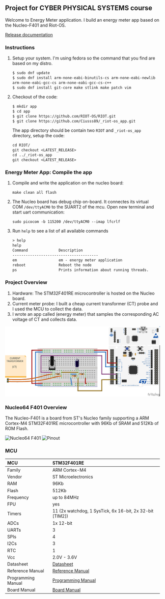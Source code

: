 ## Project for CYBER PHYSICAL SYSTEMS course

Welcome to Energy Meter application. I build an energy meter app based on the
Nucleo-F401 and Riot-OS.

[Release documentation](./media/ITA_final_documentation.pdf)

### Instructions
1. Setup your system. I'm using fedora so the command that you find are based
   on my distro.
   ```
   $ sudo dnf update
   $ sudo dnf install arm-none-eabi-binutils-cs arm-none-eabi-newlib arm-none-eabi-gcc-cs arm-none-eabi-gcc-cs-c++
   $ sudo dnf install git-core make stlink make patch vim
   ```

2. Checkout of the code:
   ```
   $ mkdir app
   $ cd app
   $ git clone https://github.com/RIOT-OS/RIOT.git
   $ git clone https://github.com/Ciusss89/_riot-os_app.git
   ```

   The app directory should be contain two `RIOT` and  `_riot-os_app` directory,
   setup the code:

   ```
   cd RIOT/
   git checkout <LATEST_RELEASE>
   cd ../_riot-os_app
   git checkout <LATEST_RELEASE>
   ```

### Energy Meter App: Compile the app

1.  Compile and write the application on the nucleo board:
    ```
    make clean all flash
    ```
2.  The Nucleo board has debug chip on-board. It connectes its virtual COM
    `/dev/ttyACM0` to the SUART2 of the mcu. Open new terminal and start uart
    communication:
    ```
    sudo picocom -b 115200 /dev/ttyACM0 --imap lfcrlf
    ```
3.  Run `help` to see a list of all available commands
    ```
    > help
    help
    Command              Description
    ---------------------------------------
    em                   em - energy meter application
    reboot               Reboot the node
    ps                   Prints information about running threads.
    ```
### Project Overview

1. Hardware: The STM32F401RE microcontroller is hosted on the Nucleo board.
2. Current meter probe: I built a cheap current transformer (CT) probe and
   I used the MCU to collect the data.
3. I wrote an app called (energy meter) that samples the corresponding  AC
   voltage of CT and collects data.

![system](./media/energy_meter_bb.jpg)


### Nucleo64 F401 Overview

The Nucleo-F401 is a board from ST's Nucleo family supporting a ARM Cortex-M4
STM32F401RE microcontroller with 96Kb of SRAM and 512Kb of ROM Flash.

![Nucleo64 F401](http://www.open-electronics.org/wp-content/uploads/2015/08/Figura2-500x467.png)
![Pinout](https://components101.com/sites/default/files/component_pin/STM32-Nucleo-F401RE-Pinout.png)

### MCU

| MCU        | STM32F401RE       |
|:------------- |:--------------------- |
| Family | ARM Cortex-M4     |
| Vendor | ST Microelectronics   |
| RAM        | 96Kb |
| Flash      | 512Kb             |
| Frequency  | up to 84MHz |
| FPU        | yes               |
| Timers | 11 (2x watchdog, 1 SysTick, 6x 16-bit, 2x 32-bit [TIM2])  |
| ADCs       | 1x 12-bit         |
| UARTs      | 3                 |
| SPIs       | 4                 |
| I2Cs       | 3                 |
| RTC        | 1                 |
| Vcc        | 2.0V - 3.6V           |
| Datasheet  | [Datasheet](http://www.st.com/resource/en/datasheet/stm32f401re.pdf) |
| Reference Manual | [Reference Manual](http://www.st.com/web/en/resource/technical/document/reference_manual/DM00031936.pdf) |
| Programming Manual | [Programming Manual](http://www.st.com/resource/en/programming_manual/dm00046982.pdf) |
| Board Manual   | [Board Manual](http://www.st.com/resource/en/user_manual/dm00105823.pdf)|
